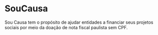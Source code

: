 # SouCausa
Sou Causa tem o propósito de ajudar entidades a financiar seus projetos sociais por meio da doação de nota fiscal paulista sem CPF.
